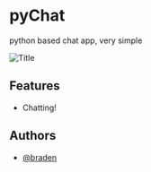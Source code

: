 
# pyChat

python based chat app, very simple

![](relative/path/to/img.jpg?raw=true "Title")
## Features

- Chatting!

  
## Authors

- [@braden](https://www.github.com/bbraden)

  
